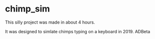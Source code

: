 # chimp_sim
This silly project was made in about 4 hours. 

It was designed to simlate chimps typing on a keyboard in 2019.
ADBeta
